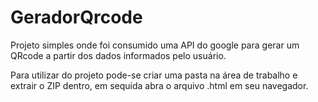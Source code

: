 # GeradorQrcode
Projeto simples onde foi consumido uma API do google para gerar um QRcode a partir dos dados informados pelo usuário.


Para utilizar do projeto pode-se criar uma pasta na área de trabalho e extrair o ZIP dentro, em sequida abra o arquivo .html em seu navegador.


